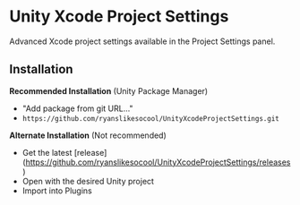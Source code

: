 # Unity Xcode Project Settings
Advanced Xcode project settings available in the Project Settings panel.

## Installation

**Recommended Installation** (Unity Package Manager)
- "Add package from git URL..."
- `https://github.com/ryanslikesocool/UnityXcodeProjectSettings.git`

**Alternate Installation** (Not recommended)
- Get the latest [release]\(https://github.com/ryanslikesocool/UnityXcodeProjectSettings/releases)
- Open with the desired Unity project
- Import into Plugins

